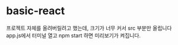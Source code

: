 # basic-react

프로젝트 자체를 올려버릴려고 했는데, 크기가 너무 커서 src 부분만 올립니다 <br>
app.js에서 터미널 열고 npm start 하면 미리보기가 켜집니다. <br>
